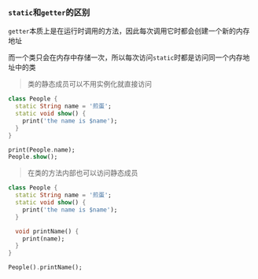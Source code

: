 
### `static`和`getter`的区别

`getter`本质上是在运行时调用的方法，因此每次调用它时都会创建一个新的内存地址

而一个类只会在内存中存储一次，所以每次访问`static`时都是访问同一个内存地址中的类


> 类的静态成员可以不用实例化就直接访问

```dart
class People {
  static String name = '煎蛋';
  static void show() {
    print('the name is $name');
  }
}

print(People.name);
People.show();
```

> 在类的方法内部也可以访问静态成员

```dart
class People {
  static String name = '煎蛋';
  static void show() {
    print('the name is $name');
  }

  void printName() {
    print(name);
  }
}

People().printName();
```
